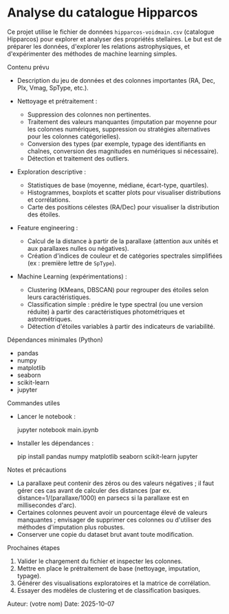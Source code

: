 # Analyse du catalogue Hipparcos

Ce projet utilise le fichier de données `hipparcos-voidmain.csv` (catalogue Hipparcos) pour explorer et analyser des propriétés stellaires. Le but est de préparer les données, d'explorer les relations astrophysiques, et d'expérimenter des méthodes de machine learning simples.

Contenu prévu

- Description du jeu de données et des colonnes importantes (RA, Dec, Plx, Vmag, SpType, etc.).
- Nettoyage et prétraitement :
  - Suppression des colonnes non pertinentes.
  - Traitement des valeurs manquantes (imputation par moyenne pour les colonnes numériques, suppression ou stratégies alternatives pour les colonnes catégorielles).
  - Conversion des types (par exemple, typage des identifiants en chaînes, conversion des magnitudes en numériques si nécessaire).
  - Détection et traitement des outliers.

- Exploration descriptive :
  - Statistiques de base (moyenne, médiane, écart-type, quartiles).
  - Histogrammes, boxplots et scatter plots pour visualiser distributions et corrélations.
  - Carte des positions célestes (RA/Dec) pour visualiser la distribution des étoiles.

- Feature engineering :
  - Calcul de la distance à partir de la parallaxe (attention aux unités et aux parallaxes nulles ou négatives).
  - Création d'indices de couleur et de catégories spectrales simplifiées (ex : première lettre de `SpType`).

- Machine Learning (expérimentations) :
  - Clustering (KMeans, DBSCAN) pour regrouper des étoiles selon leurs caractéristiques.
  - Classification simple : prédire le type spectral (ou une version réduite) à partir des caractéristiques photométriques et astrométriques.
  - Détection d'étoiles variables à partir des indicateurs de variabilité.

Dépendances minimales (Python)

- pandas
- numpy
- matplotlib
- seaborn
- scikit-learn
- jupyter

Commandes utiles

- Lancer le notebook :

  jupyter notebook main.ipynb

- Installer les dépendances :

  pip install pandas numpy matplotlib seaborn scikit-learn jupyter

Notes et précautions

- La parallaxe peut contenir des zéros ou des valeurs négatives ; il faut gérer ces cas avant de calculer des distances (par ex. distance=1/(parallaxe/1000) en parsecs si la parallaxe est en millisecondes d'arc).
- Certaines colonnes peuvent avoir un pourcentage élevé de valeurs manquantes ; envisager de supprimer ces colonnes ou d'utiliser des méthodes d'imputation plus robustes.
- Conserver une copie du dataset brut avant toute modification.

Prochaines étapes

1. Valider le chargement du fichier et inspecter les colonnes.
2. Mettre en place le prétraitement de base (nettoyage, imputation, typage).
3. Générer des visualisations exploratoires et la matrice de corrélation.
4. Essayer des modèles de clustering et de classification basiques.

Auteur: (votre nom)
Date: 2025-10-07
